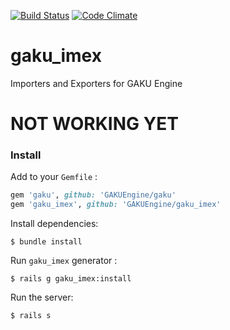 [![Build Status](https://travis-ci.org/GAKUEngine/gaku_imex.png)](https://travis-ci.org/GAKUEngine/gaku_imex)
[![Code Climate](https://codeclimate.com/github/GAKUEngine/gaku_imex.png)](https://codeclimate.com/github/GAKUEngine/gaku_imex)

gaku_imex
=========

Importers and Exporters for GAKU Engine


NOT WORKING YET
===============


### Install

Add to your `Gemfile` :

```ruby
gem 'gaku', github: 'GAKUEngine/gaku'
gem 'gaku_imex', github: 'GAKUEngine/gaku_imex'
```

Install dependencies: 

    $ bundle install

Run `gaku_imex` generator :

    $ rails g gaku_imex:install 

Run the server: 

    $ rails s 
